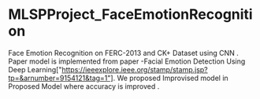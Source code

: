 # MLSPProject_FaceEmotionRecognition
Face Emotion Recognition on FERC-2013  and CK+ Dataset using CNN .
Paper model is implemented from paper -Facial Emotion Detection Using Deep Learning["https://ieeexplore.ieee.org/stamp/stamp.jsp?tp=&arnumber=9154121&tag=1"].
We proposed Improvised model in Proposed Model where accuracy is improved .
